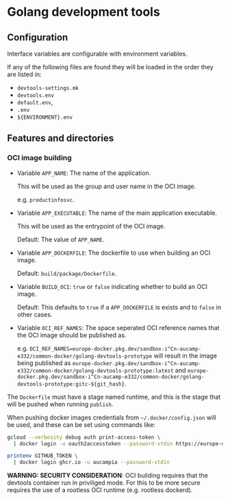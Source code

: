 # Golang development tools

## Configuration

Interface variables are configurable with environment variables.

If any of the following files are found they will be loaded in the order they are
listed in:
- `devtools-settings.mk`
- `devtools.env`
- `default.env`,
- `.env`
- `${ENVIRONMENT}.env`

## Features and directories

### OCI image building

- Variable `APP_NAME`: The name of the application.

  This will be used as the group and user name in the OCI image.

  e.g. `productinfosvc`.

- Variable `APP_EXECUTABLE`: The name of the main application executable.

  This will be used as the entrypoint of the OCI image.

  Default: The value of `APP_NAME`.

- Variable `APP_DOCKERFILE`: The dockerfile to use when building an OCI image.

  Default: `build/package/Dockerfile`.

- Variable `BUILD_OCI`: `true` or `false` indicating whether to build an
  OCI image.

  Default: This defaults to `true` if a `APP_DOCKERFILE` is exists and to
  `false` in other cases.

- Variable `OCI_REF_NAMES`: The space seperated OCI reference names that the
  OCI image should be published as.

  e.g.
  `OCI_REF_NAMES=europe-docker.pkg.dev/sandbox-i^Cn-aucamp-e332/common-docker/golang-devtools-prototype`
  will result in the image being published as
  `europe-docker.pkg.dev/sandbox-i^Cn-aucamp-e332/common-docker/golang-devtools-prototype:latest`
  and
  `europe-docker.pkg.dev/sandbox-i^Cn-aucamp-e332/common-docker/golang-devtools-prototype:gitc-${git_hash}`.

The `Dockerfile` must have a stage named runtime, and this is the stage that
will be pushed when running `publish`.

When pushing docker images credentials from `~/.docker/config.json` will be used,
and these can be set using commands like:

```bash
gcloud --verbosity debug auth print-access-token \
  | docker login -u oauth2accesstoken --password-stdin https://europe-docker.pkg.dev

printenv GITHUB_TOKEN \
  | docker login ghcr.io -u aucampia --password-stdin
```

**WARNING: SECURITY CONSIDERATION**: OCI building requires that the devtools
container run in priviliged mode. For this to be more secure requires the use
of a rootless OCI runtime (e.g. rootless dockerd).

